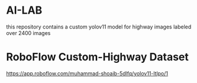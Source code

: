 # AI-LAB
this repository contains a custom yolov11 model for highway images labeled over 2400 images 
# RoboFlow Custom-Highway Dataset
https://app.roboflow.com/muhammad-shoaib-5dlfq/yolov11-ltlpo/1
